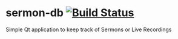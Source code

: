 sermon-db [![Build Status](https://travis-ci.org/npotts/sermon-db.svg?branch=master)](https://travis-ci.org/npotts/sermon-db)
=============

Simple Qt application to keep track of Sermons or Live Recordings
